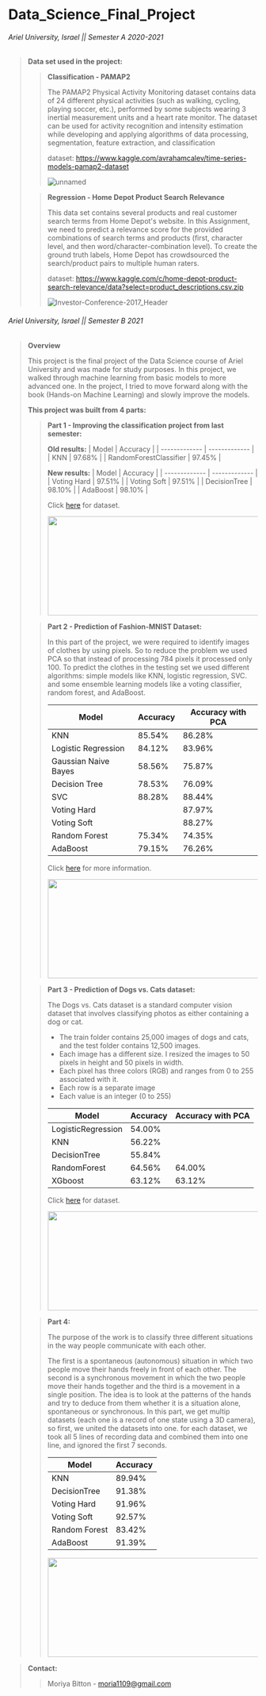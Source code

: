 # Data_Science_Final_Project


###### Ariel University, Israel || Semester A 2020-2021 

> **Data set used in the project:**
>
>>  **Classification - PAMAP2**
>> 
>> The PAMAP2 Physical Activity Monitoring dataset contains data of 24 different physical activities 
>> (such as walking, cycling, playing soccer, etc.), performed by some subjects wearing 3 inertial measurement units and a heart rate monitor. 
>> The dataset can be used for activity recognition and intensity estimation while developing and applying algorithms 
>> of data processing, segmentation, feature extraction, and classification 
>> 
>>
>>  dataset: https://www.kaggle.com/avrahamcalev/time-series-models-pamap2-dataset
>> 
>>
>>  ![unnamed](https://user-images.githubusercontent.com/73881872/110826136-72a7ad80-829d-11eb-8364-ddaeb7487934.jpg)
>
>
>>  **Regression - Home Depot Product Search Relevance**
>> 
>> This data set contains several products and real customer search terms from Home Depot's website. 
>> In this Assignment, we need to predict a relevance score for the provided combinations of search terms and products 
>> (first, character level, and then word/character-combination level). 
>> To create the ground truth labels, Home Depot has crowdsourced the search/product pairs to multiple human raters. 
>> 
>>
>>  dataset: https://www.kaggle.com/c/home-depot-product-search-relevance/data?select=product_descriptions.csv.zip
>> 
>>
>>  ![Investor-Conference-2017_Header](https://user-images.githubusercontent.com/73881872/110826173-7b987f00-829d-11eb-84f5-8c40bc9ab822.jpg)


###### Ariel University, Israel || Semester B 2021 

> **Overview**
> 
> This project is the final project of the Data Science course of Ariel University and was made for study purposes.
> In this project, we walked through machine learning from basic models to more advanced one.
> In the project, I tried to move forward along with the book (Hands-on Machine Learning) and slowly improve the models.
> 
>
>  **This project was built from 4 parts:**
> 
>> **Part 1 - Improving the classification project from last semester:**
>> 
>>  **Old results:**
>> | Model  | Accuracy |
>> | ------------- | ------------- |
>> | KNN  | 97.68%  |
>> | RandomForestClassifier  | 97.45%  |
>> 
>> 
>> **New results:**
>> | Model  | Accuracy |
>> | ------------- | ------------- |
>> | Voting Hard  | 97.51%  |
>> | Voting Soft  | 97.51%  |
>> | DecisionTree  | 98.10%  |
>> | AdaBoost  | 98.10%  |
>> 
>> 
>> Click [here](https://www.kaggle.com/avrahamcalev/time-series-models-pamap2-dataset) for dataset.
>> 
>> 
>> <img src="https://user-images.githubusercontent.com/73881872/110826136-72a7ad80-829d-11eb-8364-ddaeb7487934.jpg" width="800" height="200">
>
>
>> **Part 2 - Prediction of Fashion-MNIST Dataset:**
>> 
>> In this part of the project, we were required to identify images of clothes by using pixels.
>> So to reduce the problem we used PCA so that instead of processing 784 pixels it processed only 100.
>> To predict the clothes in the testing set we used different algorithms: 
>> simple models like KNN, logistic regression, SVC. 
>> and some ensemble learning models like a voting classifier, random forest, and AdaBoost.
>>
>>  | Model  | Accuracy | Accuracy with PCA |
>> | ------------- | ------------- | ------------- |
>> | KNN  | 85.54%  | 86.28% |
>> | Logistic Regression  | 84.12%  | 83.96% |
>> | Gaussian Naive Bayes  | 58.56%  | 75.87% |
>> | Decision Tree  | 78.53%  | 76.09% |
>> | SVC  | 88.28%  | 88.44%  |
>> | Voting Hard  |   | 87.97% |
>> | Voting Soft  |   | 88.27% |
>> | Random Forest  | 75.34% | 74.35% |
>> | AdaBoost  | 79.15% | 76.26% |
>> 
>>
>>  Click [here](https://github.com/zalandoresearch/fashion-mnist) for more information.
>> 
>>
>>  <img src="https://res.cloudinary.com/practicaldev/image/fetch/s--s6xGmaZX--/c_imagga_scale,f_auto,fl_progressive,h_900,q_auto,w_1600/https://raw.githubusercontent.com/zalandoresearch/fashion-mnist/master/doc/img/fashion-mnist-sprite.png" width="800" height="200">
>
>
>>  **Part 3 - Prediction of Dogs vs. Cats dataset:** 
>> 
>> The Dogs vs. Cats dataset is a standard computer vision dataset that involves classifying photos as either containing a dog or cat.
>> 
>> * The train folder contains 25,000 images of dogs and cats, and the test folder contains 12,500 images.
>> * Each image has a different size. I resized the images to 50 pixels in height and 50 pixels in width.
>> * Each pixel has three colors (RGB) and ranges from 0 to 255 associated with it.
>> * Each row is a separate image
>> * Each value is an integer (0 to 255)
>> 
>> 
>> | Model  | Accuracy | Accuracy with PCA |
>> | ------------- | ------------- | ------------- |
>> | LogisticRegression  |  54.00%  | |
>> | KNN  | 56.22%  | |
>> | DecisionTree  | 55.84%  | |
>> | RandomForest  | 64.56%  | 64.00% |
>> | XGboost  | 63.12%  | 63.12% |
>> 
>> 
>> Click [here](https://www.kaggle.com/c/dogs-vs-cats) for dataset.
>> 
>> 
>> <img src="https://www.madpaws.com.au/wp-content/uploads/2015/05/dogvscat_orig.jpg" width="800" height="200">
>
> 
>> **Part 4:**
>> 
>> The purpose of the work is to classify three different situations in the way people communicate with each other. 
>> 
>> The first is a spontaneous (autonomous) situation in which two people move their hands freely in front of each other. 
>> The second is a synchronous movement in which the two people move their hands together and the third is a movement in a single position.
>> The idea is to look at the patterns of the hands and try to deduce from them whether it is a situation alone, spontaneous or synchronous.
>> In this part, we get multip datasets (each one is a record of one state using a 3D camera), so first, we united the datasets into one.
>> for each dataset, we took all 5 lines of recording data and combined them into one line, and ignored the first 7 seconds.
>> 
>> 
>> | Model  | Accuracy |
>> | ------------- | ------------- | 
>> | KNN | 89.94%  |
>> | DecisionTree  | 91.38%  | 
>> | Voting Hard  | 91.96%  |
>> | Voting Soft  | 92.57%  |
>> | Random Forest  | 83.42%  |
>> | AdaBoost  | 91.39%  |
>> 
>> 
>> <img src="https://t3.ftcdn.net/jpg/00/11/09/80/360_F_11098019_i1idssoEViopv3znhszi6vVe0yggGq4o.jpg" width="800" height="200">

> **Contact:** 
>> Moriya Bitton - moria1109@gmail.com
